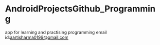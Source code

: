 # AndroidProjectsGithub_Programming
app for learning and practising programming
email id:aartisharma0199@gmail.com
